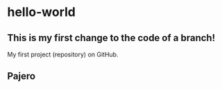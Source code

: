 # hello-world
## This is my first change to the code of a branch!
My first project (repository) on GitHub.
## Pajero
